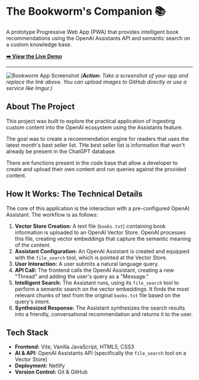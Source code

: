 # The Bookworm's Companion 📚

A prototype Progressive Web App (PWA) that provides intelligent book recommendations using the OpenAI Assistants API and semantic search on a custom knowledge base. 

**[➡️ View the Live Demo](https://amazing-croissant-511391.netlify.app/)**

---

![Bookworm App Screenshot]("https://i.ibb.co/VWg46zHb/Frame-8.png")
*(**Action:** Take a screenshot of your app and replace the link above. You can upload images to GitHub directly or use a service like Imgur.)*

## About The Project

This project was built to explore the practical application of ingesting custom content into the OpenAI ecosystem using the Assistants feature. 

The goal was to create a recommendation engine for readers that uses the latest month's best seller list. THe best seller list is information that won't already be present in the ChatGPT database.

There are functions present in the code base that allow a developer to create and upload their own content and run queries against the provided content.

## How It Works: The Technical Details

The core of this application is the interaction with a pre-configured OpenAI Assistant. The workflow is as follows:

1.  **Vector Store Creation:** A text file (`books.txt`) containing book information is uploaded to an OpenAI Vector Store. OpenAI processes this file, creating vector embeddings that capture the semantic meaning of the content.
2.  **Assistant Configuration:** An OpenAI Assistant is created and equipped with the `file_search` tool, which is pointed at the Vector Store.
3.  **User Interaction:** A user submits a natural language query.
4.  **API Call:** The frontend calls the OpenAI Assistant, creating a new "Thread" and adding the user's query as a "Message."
5.  **Intelligent Search:** The Assistant runs, using its `file_search` tool to perform a semantic search on the vector embeddings. It finds the most relevant chunks of text from the original `books.txt` file based on the query's intent.
6.  **Synthesized Response:** The Assistant synthesizes the search results into a friendly, conversational recommendation and returns it to the user.

## Tech Stack

* **Frontend:** Vite, Vanilla JavaScript, HTML5, CSS3
* **AI & API:** OpenAI Assistants API (specifically the `file_search` tool on a Vector Store)
* **Deployment:** Netlify
* **Version Control:** Git & GitHub

